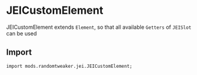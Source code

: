 # JEICustomElement

JEICustomElement extends `Element`, so that all available `Getters` of `JEISlot` can be used

## Import

```zenscript
import mods.randomtweaker.jei.JEICustomElement;
```
